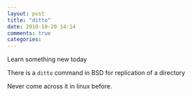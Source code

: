 ```yaml
---
layout: post
title: "ditto"
date: 2010-10-20 14:14
comments: true
categories: 
---
```


Learn something new today


There is a ```ditto``` command in BSD for replication of a directory


Never come across it in linux before.

